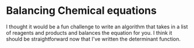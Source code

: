 # Balancing Chemical equations
I thought it would be a fun challenge to write an algorithm that takes in a list of reagents and products and balances the equation for you. I think it should be straightforward now that I've written the determinant function.
